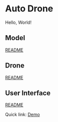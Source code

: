 # Auto Drone
Hello, World!

## Model
[README](rpi4/) 

## Drone
[README](rpi4/) 

## User Interface
[README](web-app/) 

Quick link: [Demo](https://kandong.dev/drone/)
